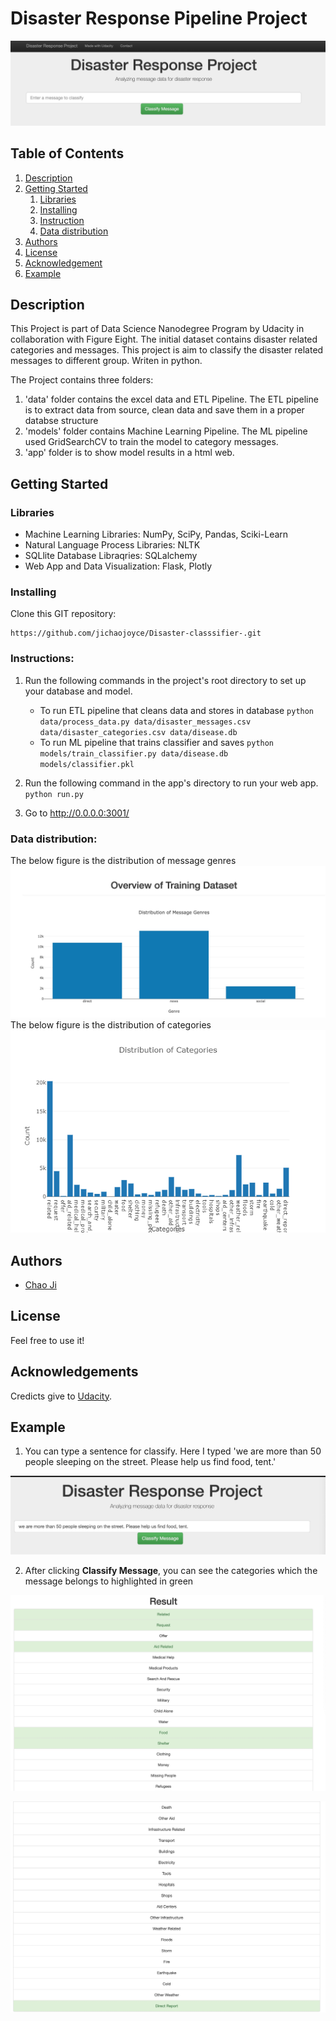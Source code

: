 # Disaster Response Pipeline Project

![Intro Pic](intro.png)

## Table of Contents
1. [Description](#description)
2. [Getting Started](#getting_started)
	1. [Libraries](#library)
	2. [Installing](#installing)
	3. [Instruction](#executing)
	4. [Data distribution](#material)
3. [Authors](#authors)
4. [License](#license)
5. [Acknowledgement](#acknowledgement)
6. [Example](#screenshots)

<a name="descripton"></a>
## Description

This Project is part of Data Science Nanodegree Program by Udacity in collaboration with Figure Eight.
The initial dataset contains disaster related categories and messages. 
This project is aim to classify the disaster related messages to different group. Writen in python.

The Project contains three folders:

1. 'data' folder contains the excel data and ETL Pipeline. The ETL pipeline is to extract data from source, clean data and save them in a proper databse structure
2. 'models' folder contains Machine Learning Pipeline. The ML pipeline used GridSearchCV to train the model to category messages.
3. 'app' folder is to show model results in a html web.

<a name="getting_started"></a>
## Getting Started

<a name="dependencies"></a>
### Libraries
* Machine Learning Libraries: NumPy, SciPy, Pandas, Sciki-Learn
* Natural Language Process Libraries: NLTK
* SQLlite Database Libraqries: SQLalchemy
* Web App and Data Visualization: Flask, Plotly

<a name="installing"></a>
### Installing
Clone this GIT repository:
```
https://github.com/jichaojoyce/Disaster-classsifier-.git
```
<a name="Instruction"></a>
### Instructions:
1. Run the following commands in the project's root directory to set up your database and model.

    - To run ETL pipeline that cleans data and stores in database
        `python data/process_data.py data/disaster_messages.csv data/disaster_categories.csv data/disease.db`
    - To run ML pipeline that trains classifier and saves
        `python models/train_classifier.py data/disease.db models/classifier.pkl`

2. Run the following command in the app's directory to run your web app.
    `python run.py`

3. Go to http://0.0.0.0:3001/

### Data distribution:
The below figure is the distribution of message genres
![dis Pic](over.png)
The below figure is the distribution of categories
![dis Pic](categories.png)
<a name="authors"></a>
## Authors

* [Chao Ji](https://github.com/jichaojoyce)

<a name="license"></a>
## License
Feel free to use it!
<a name="acknowledgement"></a>
## Acknowledgements

Credicts give to [Udacity](https://www.udacity.com/).

<a name="screenshots"></a>
## Example

1. You can type a sentence for classify. Here I typed 'we are more than 50 people sleeping on the street. Please help us find food, tent.'

![Sample Input](ex1.jpeg)

2. After clicking **Classify Message**, you can see the categories which the message belongs to highlighted in green

![Sample Output](ex2.jpeg)

![Main Page](ex3.jpeg)

